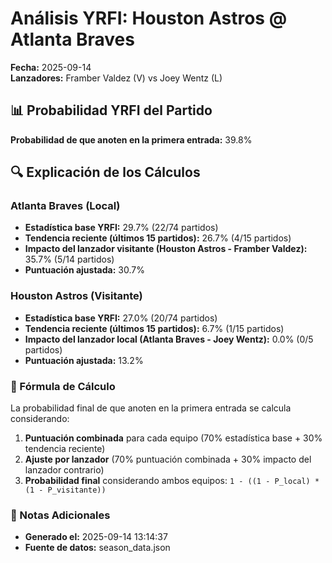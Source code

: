 # Análisis YRFI: Houston Astros @ Atlanta Braves

**Fecha:** 2025-09-14  
**Lanzadores:** Framber Valdez (V) vs Joey Wentz (L)

## 📊 Probabilidad YRFI del Partido

**Probabilidad de que anoten en la primera entrada:** 39.8%

## 🔍 Explicación de los Cálculos

### Atlanta Braves (Local)
- **Estadística base YRFI:** 29.7% (22/74 partidos)
- **Tendencia reciente (últimos 15 partidos):** 26.7% (4/15 partidos)
- **Impacto del lanzador visitante (Houston Astros - Framber Valdez):** 35.7% (5/14 partidos)
- **Puntuación ajustada:** 30.7%

### Houston Astros (Visitante)
- **Estadística base YRFI:** 27.0% (20/74 partidos)
- **Tendencia reciente (últimos 15 partidos):** 6.7% (1/15 partidos)
- **Impacto del lanzador local (Atlanta Braves - Joey Wentz):** 0.0% (0/5 partidos)
- **Puntuación ajustada:** 13.2%

### 📝 Fórmula de Cálculo

La probabilidad final de que anoten en la primera entrada se calcula considerando:
1. **Puntuación combinada** para cada equipo (70% estadística base + 30% tendencia reciente)
2. **Ajuste por lanzador** (70% puntuación combinada + 30% impacto del lanzador contrario)
3. **Probabilidad final** considerando ambos equipos: `1 - ((1 - P_local) * (1 - P_visitante))`

### 📌 Notas Adicionales

- **Generado el:** 2025-09-14 13:14:37
- **Fuente de datos:** season_data.json
